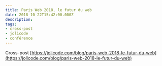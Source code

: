 ```yaml
---
title: Paris Web 2018, le futur du web
date: 2018-10-22T15:42:00.000Z
description:
tags:
- cross-post
- jolicode
- conférence
---
```


Cross-post [https://jolicode.com/blog/paris-web-2018-le-futur-du-web](https://jolicode.com/blog/paris-web-2018-le-futur-du-web)
